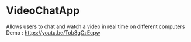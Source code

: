 # VideoChatApp
Allows users to chat and watch a video in real time on different computers
Demo : https://youtu.be/Tob8gCzEcpw
